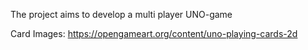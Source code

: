 The project aims to develop a multi player UNO-game


Card Images: https://opengameart.org/content/uno-playing-cards-2d
